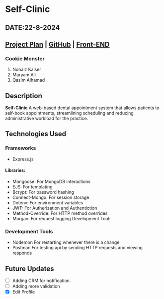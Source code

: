 # **Self-Clinic**

## DATE:22-8-2024

## [Project Plan](https://trello.com/b/wL4ueIqi/cookie-monster) | [GitHub](https://github.com/nohaiz/self-clinic-back-end) | [Front-END](https://github.com/nohaiz/self-clinic-front-end)

### Cookie Monster

1. Nohaiz Kaiser
2. Maryam Ali
3. Qasim Alhamad

## Description

**Self-Clinic** A web-based dental appointment system that allows patients to self-book appointments, streamlining scheduling and reducing administrative workload for the practice.

## Technologies Used

### Frameworks

- Express.js

#### Libraries:

- Mongoose: For MongoDB interactions
- EJS: For templating
- Bcrypt: For password hashing
- Connect-Mongo: For session storage
- Dotenv: For environment variables
- JWT: For Autherization and Authentiction
- Method-Override: For HTTP method overrides
- Morgan: For request logging
  Development Tool:

### Development Tools

- Nodemon For restarting whenever there is a change
- Postman For testing api by sending HTTP requests and viewing responds

## Future Updates

- [ ] Adding CRM for notification.
- [ ] Adding more validation
- [x] Edit Profile
